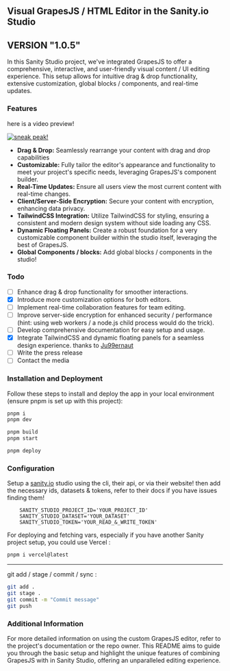 ## Visual GrapesJS / HTML Editor in the Sanity.io Studio

## VERSION "1.0.5"

In this Sanity Studio project, we've integrated GrapesJS to offer a comprehensive, interactive, and user-friendly visual content / UI editing experience. This setup allows for intuitive drag & drop functionality, extensive customization, global blocks / components, and real-time updates.

### Features

here is a video preview!

[![sneak peak!](https://i.stack.imgur.com/Vp2cE.png)](https://stream.mux.com/r3rIfRUWkSvJjjzrpiLrFxXlR8vXI82lW302Yg00Rt01LI.m3u8?redundant_streams=true)

- **Drag & Drop:** Seamlessly rearrange your content with drag and drop capabilities
- **Customizable:** Fully tailor the editor's appearance and functionality to meet your project's specific needs, leveraging GrapesJS's component builder.
- **Real-Time Updates:** Ensure all users view the most current content with real-time changes.
- **Client/Server-Side Encryption:** Secure your content with encryption, enhancing data privacy.
- **TailwindCSS Integration:** Utilize TailwindCSS for styling, ensuring a consistent and modern design system without side loading any CSS.
- **Dynamic Floating Panels:** Create a robust foundation for a very customizable component builder within the studio itself, leveraging the best of GrapesJS.
- **Global Components / blocks:** Add global blocks / components in the studio!

### Todo

- [ ] Enhance drag & drop functionality for smoother interactions.
- [x] Introduce more customization options for both editors.
- [ ] Implement real-time collaboration features for team editing.
- [ ] Improve server-side encryption for enhanced security / performance (hint: using web workers / a node.js child process would do the trick).
- [ ] Develop comprehensive documentation for easy setup and usage.
- [x] Integrate TailwindCSS and dynamic floating panels for a seamless design experience. thanks to [Ju99ernaut](https://github.com/Ju99ernaut/grapesjs-tailwind)
- [ ] Write the press release
- [ ] Contact the media

### Installation and Deployment

Follow these steps to install and deploy the app in your local environment (ensure pnpm is set up with this project):

```zsh
pnpm i
pnpm dev

pnpm build
pnpm start

pnpm deploy
```

### Configuration

Setup a [sanity.io](https://sanity.io) studio using the cli, their api, or via their website! then add the necessary ids, datasets & tokens, refer to their docs if you have issues finding them!

```.env
    SANITY_STUDIO_PROJECT_ID='YOUR_PROJECT_ID'
    SANITY_STUDIO_DATASET='YOUR_DATASET'
    SANITY_STUDIO_TOKEN='YOUR_READ_&_WRITE_TOKEN'
```

For deploying and fetching vars, especially if you have another Sanity project setup, you could use Vercel :

```zsh
pnpm i vercel@latest
```

---

git add / stage / commit / sync :

```zsh
git add .
git stage .
git commit -m "Commit message"
git push
```

### Additional Information

For more detailed information on using the custom GrapesJS editor, refer to the project's documentation or the repo owner. This README aims to guide you through the basic setup and highlight the unique features of combining GrapesJS with in Sanity Studio, offering an unparalleled editing experience.
